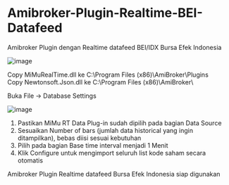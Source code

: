 # Amibroker-Plugin-Realtime-BEI-Datafeed
Amibroker Plugin dengan Realtime datafeed BEI/IDX Bursa Efek Indonesia

![image](https://user-images.githubusercontent.com/62891924/124506322-96b36f80-ddf5-11eb-9358-5e503d692a30.png)


Copy MiMuRealTime.dll ke C:\Program Files (x86)\AmiBroker\Plugins\
Copy Newtonsoft.Json.dll ke C:\Program Files (x86)\AmiBroker\

Buka File -> Database Settings

![image](https://user-images.githubusercontent.com/62891924/124505978-e2194e00-ddf4-11eb-9bcd-57807cd4c90c.png)

1. Pastikan MiMu RT Data Plug-in sudah dipilih pada bagian Data Source
2. Sesuaikan Number of bars (jumlah data historical yang ingin ditampilkan), bebas diisi sesuai kebutuhan
3. Pilih pada bagian Base time interval menjadi 1 Menit
4. Klik Configure untuk mengimport seluruh list kode saham secara otomatis

Amibroker Plugin Realtime datafeed Bursa Efek Indonesia siap digunakan
